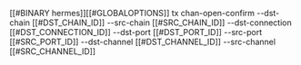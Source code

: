 [[#BINARY hermes]][[#GLOBALOPTIONS]] tx chan-open-confirm --dst-chain [[#DST_CHAIN_ID]] --src-chain [[#SRC_CHAIN_ID]] --dst-connection [[#DST_CONNECTION_ID]] --dst-port [[#DST_PORT_ID]] --src-port [[#SRC_PORT_ID]] --dst-channel [[#DST_CHANNEL_ID]] --src-channel [[#SRC_CHANNEL_ID]]
